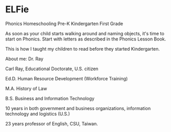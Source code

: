 # ELFie
Phonics Homeschooling Pre-K Kindergarten First Grade

As soon as your child starts walking around and naming objects, it's time to start on Phonics. Start with letters as described in the Phonics Lesson Book.

This is how I taught my children to read before they started Kindergarten.

About me: Dr. Ray

Carl Ray, Educational Doctorate, U.S. citizen

Ed.D. Human Resource Development (Workforce Training)

M.A. History of Law

B.S. Business and Information Technology

10 years in both government and business organizations,
	information technology and logistics (U.S.)
	
23 years professor of English, CSU, Taiwan.
